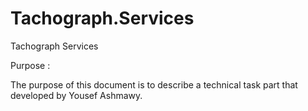 # Tachograph.Services
Tachograph Services

Purpose :

The purpose of this document is to describe a technical task part that developed by Yousef Ashmawy.
